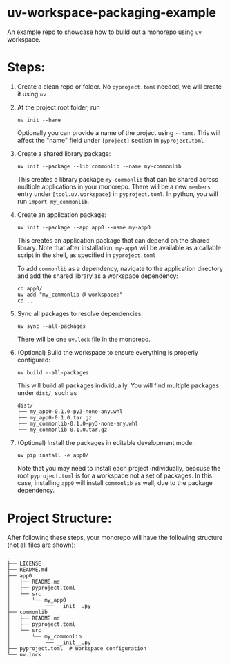 # uv-workspace-packaging-example

An example repo to showcase how to build out a monorepo using `uv` workspace.

# Steps:

1.  Create a clean repo or folder. No `pyproject.toml` needed, we will create it using `uv`

2.  At the project root folder, run
    ```
    uv init --bare
    ```
    Optionally you can provide a name of the project using `--name`. This will affect the "name" field under `[project]` section in `pyproject.toml`

3.  Create a shared library package:
    ```
    uv init --package --lib commonlib --name my-commonlib
    ```
    This creates a library package `my-commonlib` that can be shared across multiple applications in your monorepo. There will be a new `members` entry under
    `[tool.uv.workspace]` in `pyproject.toml`. In python, you will run `import my_commonlib`.

4.  Create an application package:
    ```
    uv init --package --app app0 --name my-app0
    ```
    This creates an application package that can depend on the shared library. Note that after installation, `my-app0` will be available
    as a callable script in the shell, as specified in `pyproject.toml`

    To add `commonlib` as a dependency, navigate to
    the application directory and add the shared library as a workspace dependency:
    ```
    cd app0/
    uv add "my_commonlib @ workspace:"
    cd ..
    ```

5.  Sync all packages to resolve dependencies:
    ```
    uv sync --all-packages
    ```
    There will be one `uv.lock` file in the monorepo.


6.  (Optional) Build the workspace to ensure everything is properly configured:
    ```
    uv build --all-packages
    ```
    This will build all packages individually. You will find multiple packages under `dist/`, such as
    ```
    dist/
    ├── my_app0-0.1.0-py3-none-any.whl
    ├── my_app0-0.1.0.tar.gz
    ├── my_commonlib-0.1.0-py3-none-any.whl
    └── my_commonlib-0.1.0.tar.gz
    ```

7.  (Optional) Install the packages in editable development mode.
    ```
    uv pip install -e app0/
    ```
    Note that you may need to install each project individually, beacuse
    the root `pyproject.toml` is for a workspace not a set of packages. In
    this case, installing `app0` will install `commonlib` as well, due to the package dependency.


# Project Structure:
After following these steps, your monorepo will have the following structure (not all files are shown):
```
.
├── LICENSE
├── README.md
├── app0
│   ├── README.md
│   ├── pyproject.toml
│   └── src
│       └── my_app0
│           └── __init__.py
├── commonlib
│   ├── README.md
│   ├── pyproject.toml
│   └── src
│       └── my_commonlib
│           └── __init__.py
├── pyproject.toml  # Workspace configuration
└── uv.lock
```
